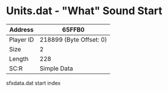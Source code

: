 #  Units.dat - "What" Sound Start
Address   | 65FFB0
----------|-------------
Player ID | 218899 (Byte Offset: 0)
Size 	  | 2
Length 	  | 228
SC:R      | Simple Data

sfxdata.dat start index
